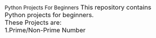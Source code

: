 <big>Python Projects For Beginners<big>
This repository contains Python projects for beginners.
<br>
These Projects are:
<br>
1.Prime/Non-Prime Number
<br>
